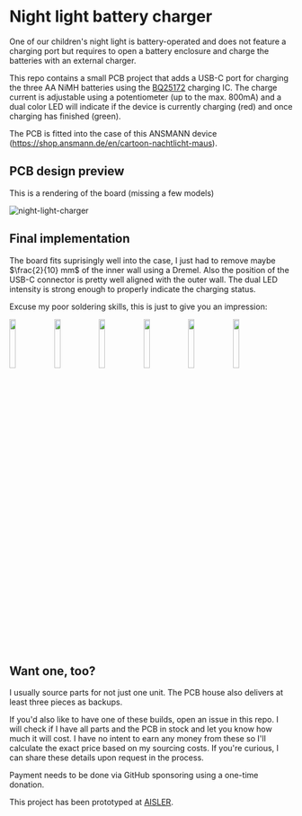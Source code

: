 # Night light battery charger

One of our children's night light is battery-operated and does not feature a charging port but requires to open a battery enclosure and charge the batteries with an external charger.

This repo contains a small PCB project that adds a USB-C port for charging the three AA NiMH batteries using the [BQ25172](https://www.ti.com/lit/gpn/bq25172) charging IC. The charge current is adjustable using a potentiometer (up to the max. 800mA) and a dual color LED will indicate if the device is currently charging (red) and once charging has finished (green).

The PCB is fitted into the case of this ANSMANN device (https://shop.ansmann.de/en/cartoon-nachtlicht-maus).

## PCB design preview

This is a rendering of the board (missing a few models)

![night-light-charger](https://github.com/user-attachments/assets/ad902836-d2dd-4d80-a512-3c4e89789b06)

## Final implementation

The board fits suprisingly well into the case, I just had to remove maybe $\frac{2}{10} mm$ of the inner wall using a Dremel. Also the position of the USB-C connector is pretty well aligned with the outer wall. The dual LED intensity is strong enough to properly indicate the charging status.

Excuse my poor soldering skills, this is just to give you an impression:

<img src="https://github.com/user-attachments/assets/385b9643-3b24-4c29-9bfb-ddf059f51883" width="15%"></img> <img src="https://github.com/user-attachments/assets/cc952fc3-e7e5-4ab5-b2e9-72f8a259c800" width="15%"></img> <img src="https://github.com/user-attachments/assets/584890a5-4242-4916-8617-ddb8a6905483" width="15%"></img> <img src="https://github.com/user-attachments/assets/067b25cf-483f-48e4-88f3-1c7194757b1e" width="15%"></img> <img src="https://github.com/user-attachments/assets/d19b4f28-59f6-40a0-a1d9-12f750d532ca" width="15%"></img> <img src="https://github.com/user-attachments/assets/a1ee19fb-e466-4e0b-b12b-bc4929b7182f" width="15%"></img> 

## Want one, too?

I usually source parts for not just one unit. The PCB house also delivers at least three pieces as backups. 

If you'd also like to have one of these builds, open an issue in this repo. I will check if I have all parts and the PCB in stock and let you know how much it will cost. 
I have no intent to earn any money from these so I'll calculate the exact price based on my sourcing costs. 
If you're curious, I can share these details upon request in the process.

Payment needs to be done via GitHub sponsoring using a one-time donation. 

This project has been prototyped at [AISLER](https://aisler.net/p/OOQHJCJK). 

